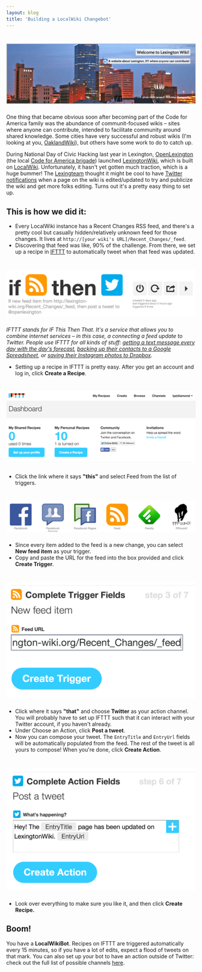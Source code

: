 ```yaml
---
layout: blog
title: 'Building a LocalWiki Changebot'
---
```


# ![LexingtonWiki](/images/lexwiki.png)

One thing that became obvious soon after becoming part of the Code for America family was the abundance of communit-focused wikis – sites where anyone can contribute, intended to facilitate community around shared knowledge. Some cities have very successful and robust wikis (I'm looking at you, [OaklandWiki](http://oaklandwiki.org)), but others have some work to do to catch up.

During National Day of Civic Hacking last year in Lexington, [OpenLexington](http://openlexington.org) (the local [Code for America brigade](http://brigade.codeforamerica.org)) launched [LexingtonWiki](http://lexington-wiki.org), which is built on [LocalWiki](http://localwiki.org). Unfortunately, it hasn't yet gotten much traction, which is a huge bummer! The [Lexingteam](http://teambiglex.tumblr.com) thought it might be cool to have [Twitter notifications](http://twitter.com/openlexington) when a page on the wiki is edited/updated to try and publicize the wiki and get more folks editing. Turns out it's a pretty easy thing to set up.

## This is how we did it:

- Every LocalWiki instance has a Recent Changes RSS feed, and there's a pretty cool but casually hidden/relatively unknown feed for those changes. It lives at `http://[your wiki's URL]/Recent_Changes/_feed`.
- Discovering that feed was like, 90% of the challenge. From there, we set up a recipe in [IFTTT](http://ifttt.com) to automatically tweet when that feed was updated.

# ![Wikibot Recipe](/images/wikibot_ifttt.png)

*IFTTT stands for IF This Then That. It's a service that allows you to combine internet services – in this case, a connecting a feed update to Twitter. People use IFTTT for all kinds of stuff: [getting a text message every day with the day's forecast](https://ifttt.com/recipes/83847-text-me-today-s-forecast-each-morning), [backing up their contacts to a Google Spreadsheet](https://ifttt.com/recipes/102384-backup-my-contacts-to-a-google-spreadsheet), or [saving their Instagram photos to Dropbox](https://ifttt.com/recipes/1552-instagram-dropbox).*

- Setting up a recipe in IFTTT is pretty easy. After you get an account and log in, click **Create a Recipe**.

# ![Create a Recipe](/images/create_recipe.png)

- Click the link where it says **"this"** and select Feed from the list of triggers.

# ![Click Feed](/images/click_feed.png)

- Since every item added to the feed is a new change, you can select **New feed item** as your trigger.
- Copy and paste the URL for the feed into the box provided and click **Create Trigger**.

# ![Create Trigger](/images/create_trigger.png)

- Click where it says **"that"** and choose **Twitter** as your action channel. You will probably have to set up IFTTT such that it can interact with your Twitter account, if you haven't already.
- Under Choose an Action, click **Post a tweet**.
- Now you can compose your tweet. The `EntryTitle` and `EntryUrl` fields will be automatically populated from the feed. The rest of the tweet is all yours to compose! When you're done, click **Create Action**.

# ![Create Action](/images/create_action.png)

- Look over everything to make sure you like it, and then click **Create Recipe.**

## Boom!

You have a **LocalWikiBot**. Recipes on IFTTT are triggered automatically every 15 minutes, so if you have a lot of edits, expect a flood of tweets on that mark. You can also set up your bot to have an action outside of Twitter: check out the full list of possible channels [here](https://ifttt.com/channels).